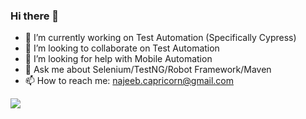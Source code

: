### Hi there 👋


- 🔭 I’m currently working on Test Automation (Specifically Cypress)
- 👯 I’m looking to collaborate on Test Automation
- 🤔 I’m looking for help with Mobile Automation
- 💬 Ask me about Selenium/TestNG/Robot Framework/Maven
- 📫 How to reach me: najeeb.capricorn@gmail.com
<!-- 
- 🌱 I’m currently learning ...
- 😄 Pronouns: ...
- ⚡ Fun fact: abc
-->


<img src="https://github-readme-stats.vercel.app/api?username=najeeb1023&theme=tokyonight&show_icons=true">
